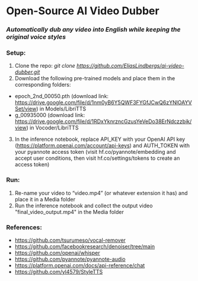# Open-Source AI Video Dubber

### *Automatically dub any video into English while keeping the original voice styles*

### Setup:
1. Clone the repo: *git clone https://github.com/EliasLindbergs/ai-video-dubber.git*
2. Download the following pre-trained models and place them in the corresponding folders:
- epoch_2nd_00050.pth (download link: https://drive.google.com/file/d/1nm0yB6Y5QWF3FYGfJCwQ6zYNlOAYVSet/view) in Models/LibriTTS
- g_00935000 (download link: https://drive.google.com/file/d/1RDxYknrzncGzusYeVeDo38ErNdczzbik/view) in Vocoder/LibriTTS
3. In the inference notebook, replace API_KEY with your OpenAI API key (https://platform.openai.com/account/api-keys) and AUTH_TOKEN with your pyannote access token (visit hf.co/pyannote/embedding and accept user conditions, then visit hf.co/settings/tokens to create an access token)

### Run:
1. Re-name your video to “video.mp4” (or whatever extension it has) and place it in a Media folder
2. Run the inference notebook and collect the output video "final_video_output.mp4" in the Media folder

### References:
- https://github.com/tsurumeso/vocal-remover
- https://github.com/facebookresearch/denoiser/tree/main
- https://github.com/openai/whisper
- https://github.com/pyannote/pyannote-audio
- https://platform.openai.com/docs/api-reference/chat
- https://github.com/yl4579/StyleTTS
